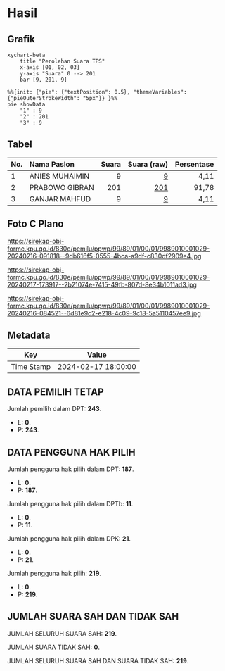 # Hasil

## Grafik

```mermaid
xychart-beta
    title "Perolehan Suara TPS"
    x-axis [01, 02, 03]
    y-axis "Suara" 0 --> 201
    bar [9, 201, 9]
```

```mermaid
%%{init: {"pie": {"textPosition": 0.5}, "themeVariables": {"pieOuterStrokeWidth": "5px"}} }%%
pie showData
    "1" : 9
    "2" : 201
    "3" : 9
```

## Tabel

| No. | Nama Paslon    | Suara | Suara (raw) | Persentase |
|:--- |:-------------- | -----:| -----------:| ----------:|
| 1   | ANIES MUHAIMIN | 9     | [9][p-1]    | 4,11       |
| 2   | PRABOWO GIBRAN | 201   | [201][p-2]  | 91,78      |
| 3   | GANJAR MAHFUD  | 9     | [9][p-3]    | 4,11       |


[p-1]: https://github.com/gigit-pemilu/pemilu-2024-99-luar-negeri/blob/main/pilpres/hitung-suara/sub/99-luar-negeri/sub/89-penang-malaysia/sub/01-penang-malaysia/sub/0001-penang-malaysia/sub/029-ksk-014/sub/paslon-1.txt
[p-2]: https://github.com/gigit-pemilu/pemilu-2024-99-luar-negeri/blob/main/pilpres/hitung-suara/sub/99-luar-negeri/sub/89-penang-malaysia/sub/01-penang-malaysia/sub/0001-penang-malaysia/sub/029-ksk-014/sub/paslon-2.txt
[p-3]: https://github.com/gigit-pemilu/pemilu-2024-99-luar-negeri/blob/main/pilpres/hitung-suara/sub/99-luar-negeri/sub/89-penang-malaysia/sub/01-penang-malaysia/sub/0001-penang-malaysia/sub/029-ksk-014/sub/paslon-3.txt

## Foto C Plano

https://sirekap-obj-formc.kpu.go.id/830e/pemilu/ppwp/99/89/01/00/01/9989010001029-20240216-091818--9db616f5-0555-4bca-a9df-c830df2909e4.jpg

https://sirekap-obj-formc.kpu.go.id/830e/pemilu/ppwp/99/89/01/00/01/9989010001029-20240217-173917--2b21074e-7415-49fb-807d-8e34b1011ad3.jpg

https://sirekap-obj-formc.kpu.go.id/830e/pemilu/ppwp/99/89/01/00/01/9989010001029-20240216-084521--6d81e9c2-e218-4c09-9c18-5a5110457ee9.jpg


## Metadata

| Key        | Value               |
| ---------- | ------------------- |
| Time Stamp | 2024-02-17 18:00:00 |


## DATA PEMILIH TETAP

Jumlah pemilih dalam DPT: **243**.
 * L: **0**.
 * P: **243**.

## DATA PENGGUNA HAK PILIH

Jumlah pengguna hak pilih dalam DPT: **187**.
 * L: **0**.
 * P: **187**.

Jumlah pengguna hak pilih dalam DPTb: **11**.
 * L: **0**.
 * P: **11**.

Jumlah pengguna hak pilih dalam DPK: **21**.
 * L: **0**.
 * P: **21**.

Jumlah pengguna hak pilih: **219**.
 * L: **0**.
 * P: **219**.

## JUMLAH SUARA SAH DAN TIDAK SAH

JUMLAH SELURUH SUARA SAH: **219**.

JUMLAH SUARA TIDAK SAH: **0**.

JUMLAH SELURUH SUARA SAH DAN SUARA TIDAK SAH: **219**.


